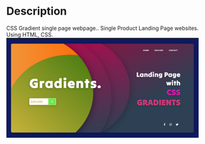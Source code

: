 # Description
CSS Gradient single page webpage..
Single Product Landing Page websites. Using HTML, CSS.
![image](sample.png)
